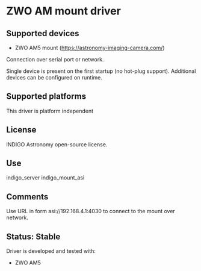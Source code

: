 # ZWO AM mount driver

## Supported devices

* ZWO AM5 mount (https://astronomy-imaging-camera.com/)

Connection over serial port or network.

Single device is present on the first startup (no hot-plug support). Additional devices can be configured on runtime.

## Supported platforms

This driver is platform independent

## License

INDIGO Astronomy open-source license.

## Use

indigo_server indigo_mount_asi

## Comments

Use URL in form asi://192.168.4.1:4030 to connect to the mount over network.

## Status: Stable

Driver is developed and tested with:
* ZWO AM5
